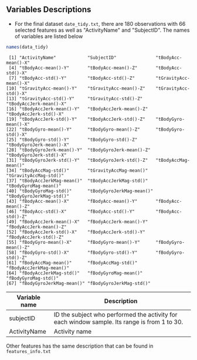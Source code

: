 Variables  Descriptions
------------------------------
* For the final dataset `date_tidy.txt`, there are 180 observations with 66 selected features as well as "ActivityName" and "SubjectID".
  The names of variables are listed below
  
```r
names(data_tidy)
```

```
 [1] "ActivityName"            "SubjectID"               "tBodyAcc-mean()-X"      
 [4] "tBodyAcc-mean()-Y"       "tBodyAcc-mean()-Z"       "tBodyAcc-std()-X"       
 [7] "tBodyAcc-std()-Y"        "tBodyAcc-std()-Z"        "tGravityAcc-mean()-X"   
[10] "tGravityAcc-mean()-Y"    "tGravityAcc-mean()-Z"    "tGravityAcc-std()-X"    
[13] "tGravityAcc-std()-Y"     "tGravityAcc-std()-Z"     "tBodyAccJerk-mean()-X"  
[16] "tBodyAccJerk-mean()-Y"   "tBodyAccJerk-mean()-Z"   "tBodyAccJerk-std()-X"   
[19] "tBodyAccJerk-std()-Y"    "tBodyAccJerk-std()-Z"    "tBodyGyro-mean()-X"     
[22] "tBodyGyro-mean()-Y"      "tBodyGyro-mean()-Z"      "tBodyGyro-std()-X"      
[25] "tBodyGyro-std()-Y"       "tBodyGyro-std()-Z"       "tBodyGyroJerk-mean()-X" 
[28] "tBodyGyroJerk-mean()-Y"  "tBodyGyroJerk-mean()-Z"  "tBodyGyroJerk-std()-X"  
[31] "tBodyGyroJerk-std()-Y"   "tBodyGyroJerk-std()-Z"   "tBodyAccMag-mean()"     
[34] "tBodyAccMag-std()"       "tGravityAccMag-mean()"   "tGravityAccMag-std()"   
[37] "tBodyAccJerkMag-mean()"  "tBodyAccJerkMag-std()"   "tBodyGyroMag-mean()"    
[40] "tBodyGyroMag-std()"      "tBodyGyroJerkMag-mean()" "tBodyGyroJerkMag-std()" 
[43] "fBodyAcc-mean()-X"       "fBodyAcc-mean()-Y"       "fBodyAcc-mean()-Z"      
[46] "fBodyAcc-std()-X"        "fBodyAcc-std()-Y"        "fBodyAcc-std()-Z"       
[49] "fBodyAccJerk-mean()-X"   "fBodyAccJerk-mean()-Y"   "fBodyAccJerk-mean()-Z"  
[52] "fBodyAccJerk-std()-X"    "fBodyAccJerk-std()-Y"    "fBodyAccJerk-std()-Z"   
[55] "fBodyGyro-mean()-X"      "fBodyGyro-mean()-Y"      "fBodyGyro-mean()-Z"     
[58] "fBodyGyro-std()-X"       "fBodyGyro-std()-Y"       "fBodyGyro-std()-Z"      
[61] "fBodyAccMag-mean()"      "fBodyAccMag-std()"       "fBodyAccJerkMag-mean()" 
[64] "fBodyAccJerkMag-std()"   "fBodyGyroMag-mean()"     "fBodyGyroMag-std()"     
[67] "fBodyGyroJerkMag-mean()" "fBodyGyroJerkMag-std()" 
```
Variable name    | Description
-----------------|------------
subjectID         | ID the subject who performed the activity for each window sample. Its range is from 1 to 30.
ActivityName      | Activity name

Other features has the same description that can be found in `features_info.txt`
